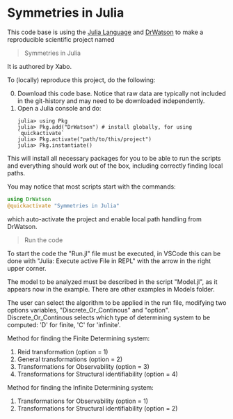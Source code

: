 # Symmetries in Julia

This code base is using the [Julia Language](https://julialang.org/) and
[DrWatson](https://juliadynamics.github.io/DrWatson.jl/stable/)
to make a reproducible scientific project named
> Symmetries in Julia

It is authored by Xabo.

To (locally) reproduce this project, do the following:

0. Download this code base. Notice that raw data are typically not included in the
   git-history and may need to be downloaded independently.
1. Open a Julia console and do:
   ```
   julia> using Pkg
   julia> Pkg.add("DrWatson") # install globally, for using `quickactivate`
   julia> Pkg.activate("path/to/this/project")
   julia> Pkg.instantiate()
   ```

This will install all necessary packages for you to be able to run the scripts and
everything should work out of the box, including correctly finding local paths.

You may notice that most scripts start with the commands:
```julia
using DrWatson
@quickactivate "Symmetries in Julia"
```
which auto-activate the project and enable local path handling from DrWatson.

> Run the code

To start the code the "Run.jl" file must be executed, in VSCode this can be done with "Julia: Execute active File in REPL" with the arrow in the right upper corner.

The model to be analyzed must be described in the script "Model.jl", as it appears now in the example. There are other examples in Models folder. 

The user can select the algorithm to be applied in the run file, modifying two options variables, "Discrete_Or_Continous" and "option". Discrete_Or_Continous selects which type of determining system to be computed: 'D' for finite, 'C' for 'infinite'.

Method for finding the Finite Determining system:

1. Reid transformation (option = 1)
2. General transformations (option = 2)
3. Transformations for Observability (option = 3)
4. Transformations for Structural identifiability (option = 4)

Method for finding the Infinite Determining system:

1. Transformations for Observability (option = 1)
2. Transformations for Structural identifiability (option = 2)
